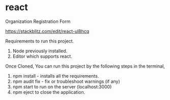 # react 

Organization Registration Form

https://stackblitz.com/edit/react-ul8hcq

Requirements to run this project.

1. Node previously installed.
2. Editor which supports react.

Once Cloned, You can run this project by the following steps in the terminal,

1. npm install - installs all the requirements.
2. npm audit fix - fix or troubleshoot warnings (if any)
3. npm start to run on the server (localhost:3000)
4. npm eject to close the application.
